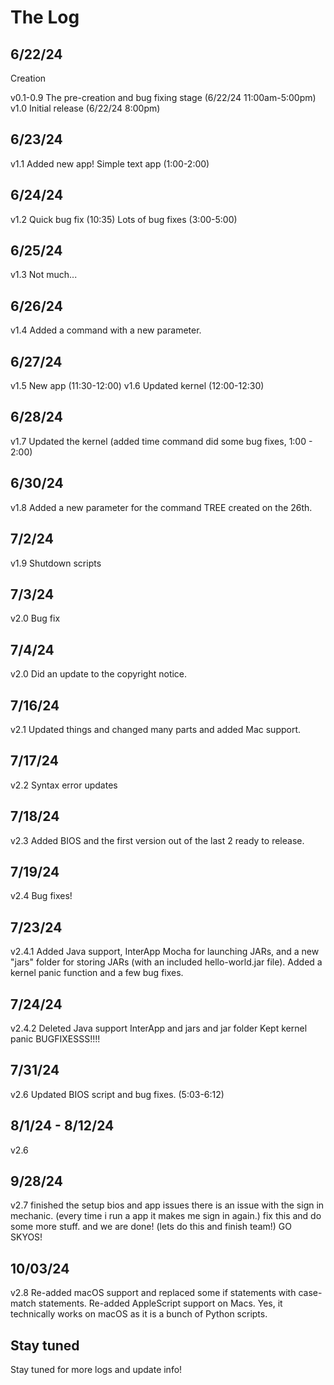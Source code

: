 # The Log

## 6/22/24
Creation

v0.1-0.9 The pre-creation and bug fixing stage (6/22/24 11:00am-5:00pm)
v1.0 Initial release (6/22/24 8:00pm)

## 6/23/24
v1.1 Added new app! Simple text app (1:00-2:00)

## 6/24/24
v1.2
Quick bug fix (10:35)
Lots of bug fixes (3:00-5:00)

## 6/25/24
v1.3
Not much...

## 6/26/24
v1.4
Added a command with a new parameter.

## 6/27/24
v1.5 New app (11:30-12:00)
v1.6 Updated kernel (12:00-12:30)

## 6/28/24
v1.7
Updated the kernel (added time command did some bug fixes, 1:00 - 2:00)

## 6/30/24
v1.8
Added a new parameter for the command TREE created on the 26th.

## 7/2/24
v1.9 
Shutdown scripts

## 7/3/24
v2.0
Bug fix

## 7/4/24
v2.0
Did an update to the copyright notice.

## 7/16/24
v2.1
Updated things and changed many parts and added Mac support.

## 7/17/24
v2.2
Syntax error updates

## 7/18/24
v2.3
Added BIOS and the first version out of the last 2 ready to release.

## 7/19/24
v2.4 Bug fixes!

## 7/23/24
v2.4.1
Added Java support, InterApp Mocha for launching JARs, and a new "jars" folder for storing JARs (with an included hello-world.jar file).
Added a kernel panic function and a few bug fixes.

## 7/24/24
v2.4.2
Deleted Java support InterApp and jars and jar folder
Kept kernel panic BUGFIXESSS!!!!

## 7/31/24
v2.6
Updated BIOS script and bug fixes. (5:03-6:12)

## 8/1/24 - 8/12/24
v2.6

## 9/28/24
v2.7 
finished the setup bios and app issues there is an issue with the sign in mechanic. (every time i run a app it makes me sign in again.)
fix this and do some more stuff. and we are done! (lets do this and finish team!) GO SKYOS!

## 10/03/24
v2.8
Re-added macOS support and replaced some if statements with case-match statements. Re-added AppleScript support on Macs. Yes, it technically works on macOS as it is a bunch of Python scripts.

## Stay tuned
Stay tuned for more logs and update info!

